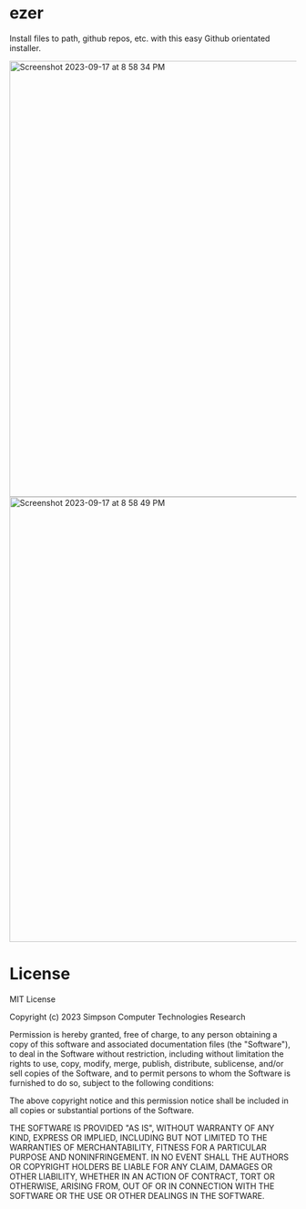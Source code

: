 # ezer
Install files to path, github repos, etc. with this easy Github orientated installer.


<img width="765" alt="Screenshot 2023-09-17 at 8 58 34 PM" src="https://github.com/Simpson-Computer-Technologies-Research/ezer/assets/75189508/01e30166-227c-430a-9621-6ad5e1dda94a">
<img width="781" alt="Screenshot 2023-09-17 at 8 58 49 PM" src="https://github.com/Simpson-Computer-Technologies-Research/ezer/assets/75189508/0a47c657-97b0-41bf-ba42-963ad082bb75">

# License
MIT License

Copyright (c) 2023 Simpson Computer Technologies Research

Permission is hereby granted, free of charge, to any person obtaining a copy
of this software and associated documentation files (the "Software"), to deal
in the Software without restriction, including without limitation the rights
to use, copy, modify, merge, publish, distribute, sublicense, and/or sell
copies of the Software, and to permit persons to whom the Software is
furnished to do so, subject to the following conditions:

The above copyright notice and this permission notice shall be included in all
copies or substantial portions of the Software.

THE SOFTWARE IS PROVIDED "AS IS", WITHOUT WARRANTY OF ANY KIND, EXPRESS OR
IMPLIED, INCLUDING BUT NOT LIMITED TO THE WARRANTIES OF MERCHANTABILITY,
FITNESS FOR A PARTICULAR PURPOSE AND NONINFRINGEMENT. IN NO EVENT SHALL THE
AUTHORS OR COPYRIGHT HOLDERS BE LIABLE FOR ANY CLAIM, DAMAGES OR OTHER
LIABILITY, WHETHER IN AN ACTION OF CONTRACT, TORT OR OTHERWISE, ARISING FROM,
OUT OF OR IN CONNECTION WITH THE SOFTWARE OR THE USE OR OTHER DEALINGS IN THE
SOFTWARE.
